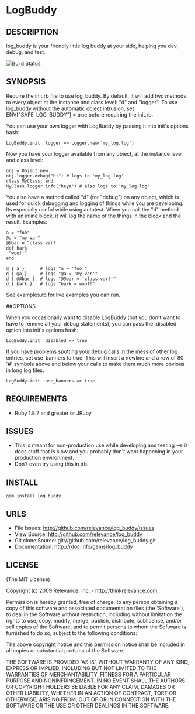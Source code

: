 # LogBuddy

## DESCRIPTION

log_buddy is your friendly little log buddy at your side, helping you dev, debug, and test.

[![Build Status](https://secure.travis-ci.org/relevance/log_buddy.png?branch=master)](http://travis-ci.org/relevance/log_buddy)

## SYNOPSIS

Require the init.rb file to use log_buddy.  By default, it will add two methods to every object at the instance and class level: "d" and "logger".  To use log_buddy without the automatic object intrusion, set ENV["SAFE_LOG_BUDDY"] = true before requiring the init.rb.

You can use your own logger with LogBuddy by passing it into init's options hash:

    LogBuddy.init :logger => Logger.new('my_log.log')

Now you have your logger available from any object, at the instance level and class level:

    obj = Object.new
    obj.logger.debug("hi") # logs to 'my_log.log'
    class MyClass; end
    MyClass.logger.info("heya") # also logs to 'my_log.log'

You also have a method called "d" (for "debug") on any object, which is used for quick debugging and logging of things while you are developing.
Its especially useful while using autotest.  When you call the "d" method with an inline block, it will log the name of the things
in the block and the result.  Examples:

    a = "foo"
    @a = "my var"
    @@bar = "class var!
    def bark
     "woof!"
    end

    d { a }      # logs "a = 'foo'"
    d { @a }     # logs "@a = 'my var'"
    d { @@bar }  # logs "@@bar = 'class var!'"
    d { bark }   # logs "bark = woof!"


See examples.rb for live examples you can run.

##OPTIONS

When you occasionally want to disable LogBuddy (but you don't want to have to remove all your debug statements), you can pass the :disabled option into init's options hash:

	LogBuddy.init :disabled => true

If you have problems spotting your debug calls in the mess of other log entries, set use_banners to true. This will insert a newline and a row of 80 '#' symbols above and below your calls to make them much more obvious in long log files.

    LogBuddy.init :use_banners => true

## REQUIREMENTS

* Ruby 1.8.7 and greater or JRuby

## ISSUES

* This is meant for non-production use while developing and testing --> it does stuff that is slow and you probably don't want happening in your production environment.
* Don't even try using this in irb.

## INSTALL

	gem install log_buddy

## URLS

* File Issues: http://github.com/relevance/log_buddy/issues
* View Source: http://github.com/relevance/log_buddy
* Git clone Source: git://github.com/relevance/log_buddy.git
* Documentation: http://rdoc.info/gems/log_buddy

## LICENSE

(The MIT License)

Copyright (c) 2009 Relevance, Inc. - http://thinkrelevance.com

Permission is hereby granted, free of charge, to any person obtaining
a copy of this software and associated documentation files (the
'Software'), to deal in the Software without restriction, including
without limitation the rights to use, copy, modify, merge, publish,
distribute, sublicense, and/or sell copies of the Software, and to
permit persons to whom the Software is furnished to do so, subject to
the following conditions:

The above copyright notice and this permission notice shall be
included in all copies or substantial portions of the Software.

THE SOFTWARE IS PROVIDED 'AS IS', WITHOUT WARRANTY OF ANY KIND,
EXPRESS OR IMPLIED, INCLUDING BUT NOT LIMITED TO THE WARRANTIES OF
MERCHANTABILITY, FITNESS FOR A PARTICULAR PURPOSE AND NONINFRINGEMENT.
IN NO EVENT SHALL THE AUTHORS OR COPYRIGHT HOLDERS BE LIABLE FOR ANY
CLAIM, DAMAGES OR OTHER LIABILITY, WHETHER IN AN ACTION OF CONTRACT,
TORT OR OTHERWISE, ARISING FROM, OUT OF OR IN CONNECTION WITH THE
SOFTWARE OR THE USE OR OTHER DEALINGS IN THE SOFTWARE.
